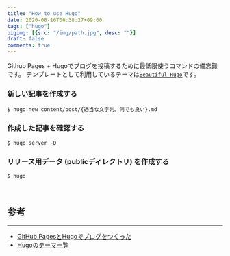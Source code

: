 ```yaml
---
title: "How to use Hugo"
date: 2020-08-16T06:38:27+09:00
tags: ["hugo"]
bigimg: [{src: "/img/path.jpg", desc: ""}]
draft: false
comments: true
---
```


Github Pages + Hugoでブログを投稿するために最低限使うコマンドの備忘録です。
テンプレートとして利用しているテーマは[`Beautiful Hugo`](https://themes.gohugo.io/beautifulhugo/)です。

### 新しい記事を作成する

```
$ hugo new content/post/{適当な文字列。何でも良い}.md
```

### 作成した記事を確認する

```
$ hugo server -D
```

### リリース用データ (publicディレクトリ) を作成する

```
$ hugo
```

<br>

## 参考
-------

- [GitHub PagesとHugoでブログをつくった](https://uzimihsr.github.io/post/2019-08-07-create-blog-1/)
- [Hugoのテーマ一覧](https://themes.gohugo.io/)
